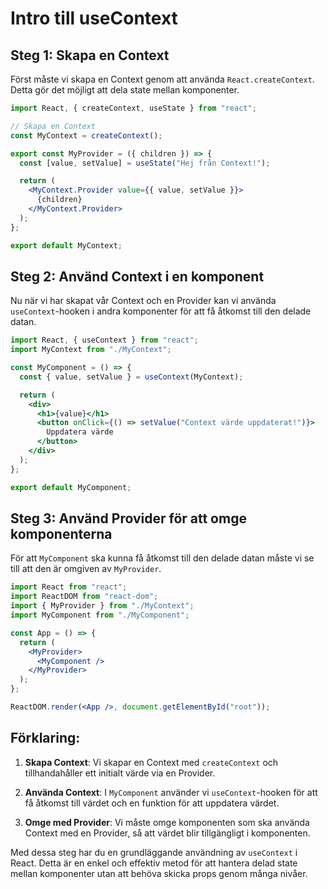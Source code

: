 # Intro till useContext

## Steg 1: Skapa en Context

Först måste vi skapa en Context genom att använda `React.createContext`. Detta gör det möjligt att dela state mellan komponenter.

```jsx
import React, { createContext, useState } from "react";

// Skapa en Context
const MyContext = createContext();

export const MyProvider = ({ children }) => {
  const [value, setValue] = useState("Hej från Context!");

  return (
    <MyContext.Provider value={{ value, setValue }}>
      {children}
    </MyContext.Provider>
  );
};

export default MyContext;
```

## Steg 2: Använd Context i en komponent

Nu när vi har skapat vår Context och en Provider kan vi använda `useContext`-hooken i andra komponenter för att få åtkomst till den delade datan.

```jsx
import React, { useContext } from "react";
import MyContext from "./MyContext";

const MyComponent = () => {
  const { value, setValue } = useContext(MyContext);

  return (
    <div>
      <h1>{value}</h1>
      <button onClick={() => setValue("Context värde uppdaterat!")}>
        Uppdatera värde
      </button>
    </div>
  );
};

export default MyComponent;
```

## Steg 3: Använd Provider för att omge komponenterna

För att `MyComponent` ska kunna få åtkomst till den delade datan måste vi se till att den är omgiven av `MyProvider`.

```jsx
import React from "react";
import ReactDOM from "react-dom";
import { MyProvider } from "./MyContext";
import MyComponent from "./MyComponent";

const App = () => {
  return (
    <MyProvider>
      <MyComponent />
    </MyProvider>
  );
};

ReactDOM.render(<App />, document.getElementById("root"));
```

## Förklaring:

1. **Skapa Context**: Vi skapar en Context med `createContext` och tillhandahåller ett initialt värde via en Provider.

2. **Använda Context**: I `MyComponent` använder vi `useContext`-hooken för att få åtkomst till värdet och en funktion för att uppdatera värdet.

3. **Omge med Provider**: Vi måste omge komponenten som ska använda Context med en Provider, så att värdet blir tillgängligt i komponenten.

Med dessa steg har du en grundläggande användning av `useContext` i React. Detta är en enkel och effektiv metod för att hantera delad state mellan komponenter utan att behöva skicka props genom många nivåer.
